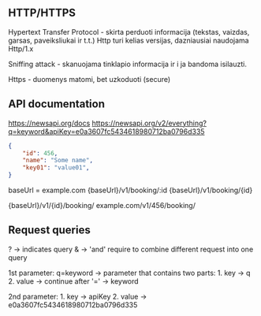 ## HTTP/HTTPS

Hypertext Transfer Protocol - skirta perduoti informacija (tekstas, vaizdas, garsas, paveiksliukai ir t.t.)
Http turi kelias versijas, dazniausiai naudojama Http/1.x

Sniffing attack - skanuojama tinklapio informacija ir i ja bandoma isilauzti. 

Https - duomenys matomi, bet uzkoduoti (secure)


## API documentation

https://newsapi.org/docs
https://newsapi.org/v2/everything?q=keyword&apiKey=e0a3607fc5434618980712ba0796d335

```json
{
    "id": 456,
    "name": "Some name",
    "key01": "value01",
}
```

baseUrl = example.com
{baseUrl}/v1/booking/:id
{baseUrl}/v1/booking/{id}

{baseUrl}/v1/{id}/booking/
example.com/v1/456/booking/


## Request queries
? -> indicates query
& -> 'and' require to combine different request into one query

1st parameter: q=keyword -> parameter that contains two parts:
    1. key -> q
    2. value -> continue after '=' -> keyword

2nd parameter:
    1. key -> apiKey
    2. value -> e0a3607fc5434618980712ba0796d335

